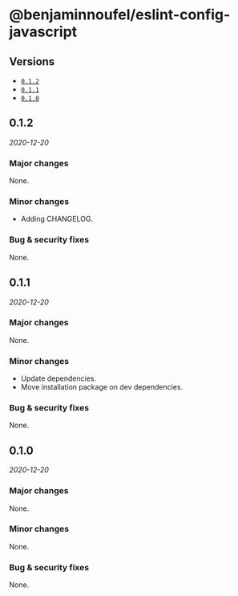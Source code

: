 # @benjaminnoufel/eslint-config-javascript

## Versions

- [`0.1.2`](#012)
- [`0.1.1`](#011)
- [`0.1.0`](#010)

## 0.1.2

*2020-12-20*

### Major changes

None.

### Minor changes

- Adding CHANGELOG.

### Bug & security fixes

None.

## 0.1.1

*2020-12-20*

### Major changes

None.

### Minor changes

- Update dependencies.
- Move installation package on dev dependencies.

### Bug & security fixes

None.

## 0.1.0

*2020-12-20*

### Major changes

None.

### Minor changes

None.

### Bug & security fixes

None.

